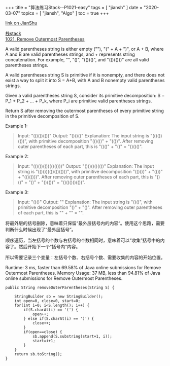 +++
title = "算法练习Stack--P1021-easy"
tags = [
    "jiansh"
]
date = "2020-03-07"
topics = [
    "jiansh",
    "Algo"
]
toc = true
+++



[link on JianShu](https://www.jianshu.com/p/13676a9683c0)

[栈stack](https://leetcode.com/tag/stack/)    
[1021. Remove Outermost Parentheses](https://leetcode.com/problems/remove-outermost-parentheses/)


A valid parentheses string is either empty (""), "(" + A + ")", or A + B, where A and B are valid parentheses strings, and + represents string concatenation.  For example, "", "()", "(())()", and "(()(()))" are all valid parentheses strings.

A valid parentheses string S is primitive if it is nonempty, and there does not exist a way to split it into S = A+B, with A and B nonempty valid parentheses strings.

Given a valid parentheses string S, consider its primitive decomposition: S = P_1 + P_2 + ... + P_k, where P_i are primitive valid parentheses strings.

Return S after removing the outermost parentheses of every primitive string in the primitive decomposition of S.


Example 1:

>Input: "(()())(())"
Output: "()()()"
Explanation: 
The input string is "(()())(())", with primitive decomposition "(()())" + "(())".
After removing outer parentheses of each part, this is "()()" + "()" = "()()()".

Example 2:
>Input: "(()())(())(()(()))"
Output: "()()()()(())"
Explanation: 
The input string is "(()())(())(()(()))", with primitive decomposition "(()())" + "(())" + "(()(()))".
After removing outer parentheses of each part, this is "()()" + "()" + "()(())" = "()()()()(())".

Example 3:

>Input: "()()"
>Output: ""
Explanation: 
The input string is "()()", with primitive decomposition "()" + "()".
After removing outer parentheses of each part, this is "" + "" = "".

将最外层的括号删除，意味着只保留“最外层括号内的内容”。使用这个思路，需要判断什么时候出现了“最外层括号”。

顺序遍历，当左括号的个数与右括号的个数相同时，意味着可以“收集”括号中的内容了。然后开始下一个“括号内”内容。

所以需要记录三个变量：左括号个数、右括号个数、需要收集的内容的开始位置。

Runtime: 3 ms, faster than 69.58% of Java online submissions for Remove Outermost Parentheses.
Memory Usage: 37 MB, less than 94.81% of Java online submissions for Remove Outermost Parentheses.
```
public String removeOuterParentheses(String S) {

    StringBuilder sb = new StringBuilder();
    int open=0, close=0, start=0;
    for(int i=0; i<S.length(); i++) {
        if(S.charAt(i) == '(') {
            open++;
        } else if(S.charAt(i) == ')') {
            close++;
        }
        if(open==close) {
            sb.append(S.substring(start+1, i));
            start=i+1;
        }
    }
    return sb.toString();
}
```
